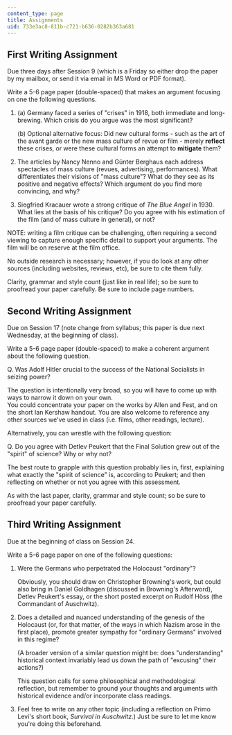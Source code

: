 ```yaml
---
content_type: page
title: Assignments
uid: 733e3ac8-811b-c721-b636-0282b363a681
---
```


First Writing Assignment
------------------------

Due three days after Session 9 (which is a Friday so either drop the paper by my mailbox, or send it via email in MS Word or PDF format).

Write a 5-6 page paper (double-spaced) that makes an argument focusing on one the following questions.

1.  (a) Germany faced a series of "crises" in 1918, both immediate and long-brewing. Which crisis do you argue was the most significant?
    
    (b) Optional alternative focus: Did new cultural forms - such as the art of the avant garde or the new mass culture of revue or film - merely **reflect** these crises, or were these cultural forms an attempt to **mitigate** them?
    
2.  The articles by Nancy Nenno and Günter Berghaus each address spectacles of mass culture (revues, advertising, performances). What differentiates their visions of "mass culture"? What do they see as its positive and negative effects? Which argument do you find more convincing, and why?
    
3.  Siegfried Kracauer wrote a strong critique of _The Blue Angel_ in 1930. What lies at the basis of his critique? Do you agree with his estimation of the film (and of mass culture in general), or not?
    

NOTE: writing a film critique can be challenging, often requiring a second viewing to capture enough specific detail to support your arguments. The film will be on reserve at the film office.

No outside research is necessary; however, if you do look at any other sources (including websites, reviews, etc), be sure to cite them fully.

Clarity, grammar and style count (just like in real life); so be sure to proofread your paper carefully. Be sure to include page numbers.

Second Writing Assignment
-------------------------

Due on Session 17 (note change from syllabus; this paper is due next Wednesday, at the beginning of class).

Write a 5-6 page paper (double-spaced) to make a coherent argument about the following question.

Q. Was Adolf Hitler crucial to the success of the National Socialists in seizing power?

The question is intentionally very broad, so you will have to come up with ways to narrow it down on your own.  
You could concentrate your paper on the works by Allen and Fest, and on the short Ian Kershaw handout. You are also welcome to reference any other sources we've used in class (i.e. films, other readings, lecture).

Alternatively, you can wrestle with the following question:

Q. Do you agree with Detlev Peukert that the Final Solution grew out of the "spirit" of science? Why or why not?

The best route to grapple with this question probably lies in, first, explaining what exactly the "spirit of science" is, according to Peukert; and then reflecting on whether or not you agree with this assessment.

As with the last paper, clarity, grammar and style count; so be sure to proofread your paper carefully.

Third Writing Assignment
------------------------

Due at the beginning of class on Session 24.

Write a 5-6 page paper on one of the following questions:

1.  Were the Germans who perpetrated the Holocaust "ordinary"?  
      
    Obviously, you should draw on Christopher Browning's work, but could also bring in Daniel Goldhagen (discussed in Browning's Afterword), Detlev Peukert's essay, or the short posted excerpt on Rudolf Höss (the Commandant of Auschwitz).  
    
2.  Does a detailed and nuanced understanding of the genesis of the Holocaust (or, for that matter, of the ways in which Nazism arose in the first place), promote greater sympathy for "ordinary Germans" involved in this regime?  
      
    (A broader version of a similar question might be: does "understanding" historical context invariably lead us down the path of "excusing" their actions?)  
      
    This question calls for some philosophical and methodological reflection, but remember to ground your thoughts and arguments with historical evidence and/or incorporate class readings.  
    
3.  Feel free to write on any other topic (including a reflection on Primo Levi's short book, _Survival in Auschwitz_.) Just be sure to let me know you're doing this beforehand.